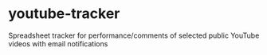 # youtube-tracker
Spreadsheet tracker for performance/comments of selected public YouTube videos with email notifications
